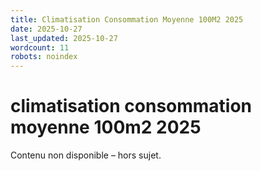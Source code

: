 ```yaml
---
title: Climatisation Consommation Moyenne 100M2 2025
date: 2025-10-27
last_updated: 2025-10-27
wordcount: 11
robots: noindex
---
```


# climatisation consommation moyenne 100m2 2025

Contenu non disponible – hors sujet.